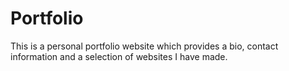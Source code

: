 # Portfolio

This is a personal portfolio website which provides a bio, contact information and a selection of websites I have made.